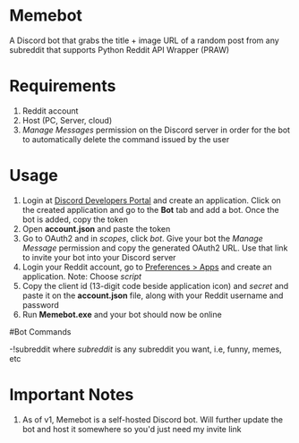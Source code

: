 # Memebot

A Discord bot that grabs the title + image URL of a random post from any subreddit that supports Python Reddit API Wrapper (PRAW)

# Requirements

1. Reddit account
2. Host (PC, Server, cloud)
3. *Manage Messages* permission on the Discord server in order for the bot to automatically delete the command issued by the user

# Usage

1. Login at [Discord Developers Portal](https://discordapp.com/developers/applications/) and create an application. Click on the created application and go to the **Bot** tab and add a bot. Once the bot is added, copy the token
2. Open **account.json** and paste the token
3. Go to OAuth2 and in *scopes*, click *bot*. Give your bot the *Manage Message* permission and copy the generated OAuth2 URL. Use that link to invite your bot into your Discord server
4. Login your Reddit account, go to [Preferences > Apps](https://www.reddit.com/prefs/apps) and create an application. Note: Choose *script*
5. Copy the client id (13-digit code beside application icon) and *secret* and paste it on the **account.json** file, along with your Reddit username and password
6. Run **Memebot.exe** and your bot should now be online

#Bot Commands

-!subreddit where *subreddit* is any subreddit you want, i.e, funny, memes, etc

# Important Notes

1. As of v1, Memebot is a self-hosted Discord bot. Will further update the bot and host it somewhere so you'd just need my invite link
